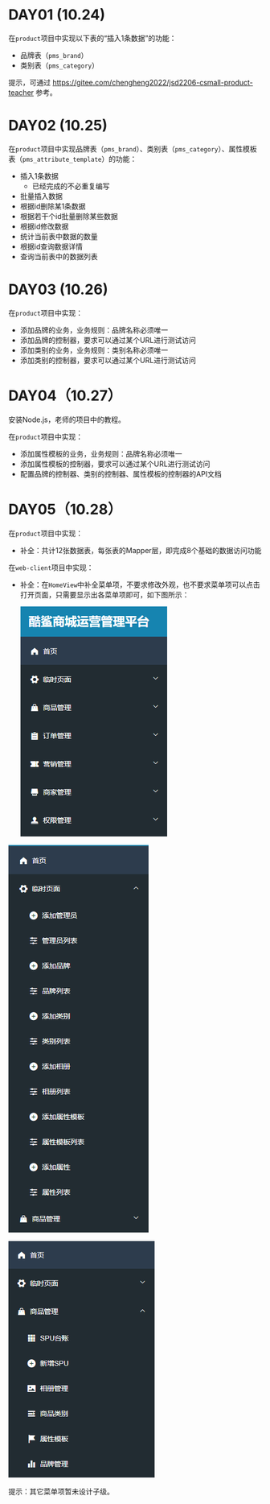 # DAY01 (10.24)

在`product`项目中实现以下表的“插入1条数据”的功能：

- 品牌表（`pms_brand`）
- 类别表（`pms_category`）

提示，可通过 https://gitee.com/chengheng2022/jsd2206-csmall-product-teacher 参考。

# DAY02 (10.25)

在`product`项目中实现品牌表（`pms_brand`）、类别表（`pms_category`）、属性模板表（`pms_attribute_template`）的功能：

- 插入1条数据
  - 已经完成的不必重复编写
- 批量插入数据
- 根据id删除某1条数据
- 根据若干个id批量删除某些数据
- 根据id修改数据
- 统计当前表中数据的数量
- 根据id查询数据详情
- 查询当前表中的数据列表

# DAY03 (10.26)

在`product`项目中实现：

- 添加品牌的业务，业务规则：品牌名称必须唯一
- 添加品牌的控制器，要求可以通过某个URL进行测试访问
- 添加类别的业务，业务规则：类别名称必须唯一
- 添加类别的控制器，要求可以通过某个URL进行测试访问

# DAY04（10.27）

安装Node.js，老师的项目中的教程。

在`product`项目中实现：

- 添加属性模板的业务，业务规则：品牌名称必须唯一
- 添加属性模板的控制器，要求可以通过某个URL进行测试访问
- 配置品牌的控制器、类别的控制器、属性模板的控制器的API文档

# DAY05（10.28）

在`product`项目中实现：

- 补全：共计12张数据表，每张表的Mapper层，即完成8个基础的数据访问功能

在`web-client`项目中实现：

- 补全：在`HomeView`中补全菜单项，不要求修改外观，也不要求菜单项可以点击打开页面，只需要显示出各菜单项即可，如下图所示：

  ![image-20221028180122543](images/image-20221028180122543.png)

![image-20221028180139110](images/image-20221028180139110.png)

![image-20221028180155610](images/image-20221028180155610.png)

提示：其它菜单项暂未设计子级。